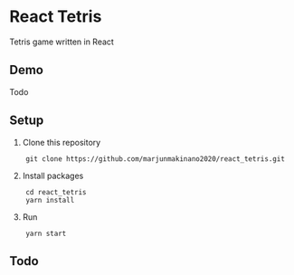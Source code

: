 # React Tetris

Tetris game written in React

## Demo

Todo

## Setup

1. Clone this repository

```
	git clone https://github.com/marjunmakinano2020/react_tetris.git
```

2. Install packages

```
	cd react_tetris
	yarn install
```

3. Run

```
	yarn start
```

## Todo
